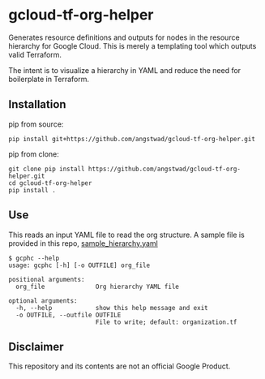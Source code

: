 # gcloud-tf-org-helper

Generates resource definitions and outputs for nodes in the resource hierarchy for Google Cloud.  This is merely a templating tool which outputs valid Terraform.

The intent is to visualize a hierarchy in YAML and reduce the need for boilerplate in Terraform.  

## Installation

pip from source:

```shell script
pip install git+https://github.com/angstwad/gcloud-tf-org-helper.git
```

pip from clone:

```shell script
git clone pip install https://github.com/angstwad/gcloud-tf-org-helper.git
cd gcloud-tf-org-helper
pip install .
```

## Use

This reads an input YAML file to read the org structure.  A sample file is provided in this repo, [sample_hierarchy.yaml](./sample_hierarchy.yaml)

```shell script
$ gcphc --help
usage: gcphc [-h] [-o OUTFILE] org_file

positional arguments:
  org_file              Org hierarchy YAML file

optional arguments:
  -h, --help            show this help message and exit
  -o OUTFILE, --outfile OUTFILE
                        File to write; default: organization.tf
```

## Disclaimer
This repository and its contents are not an official Google Product.
